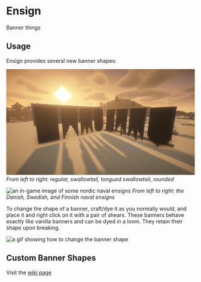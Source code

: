 # Ensign

Banner things

## Usage

Ensign provides several new banner shapes:

![an in-game image of banners of various shapes](images/banners.png) _From left
to right: regular, swallowtail, tongued swallowtail, rounded_

![an in-game image of some nordic naval ensigns](images/nordic.png) _From left
to right: the Danish, Swedish, and Finnish naval ensigns_

To change the shape of a banner, craft/dye it as you normally would, and place
it and right click on it with a pair of shears. These banners behave exactly
like vanilla banners and can be dyed in a loom. They retain their shape upon
breaking.

![a gif showing how to change the banner shape](images/usage.gif)

## Custom Banner Shapes

Visit the [wiki page](https://github.com/diacritics-owo/ensign/wiki)
